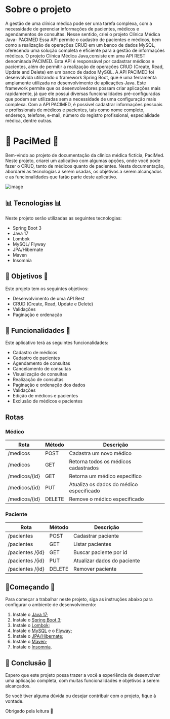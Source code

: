 # Sobre o projeto

A gestão de uma clínica médica pode ser uma tarefa complexa, com a necessidade de gerenciar informações de pacientes, médicos e agendamentos de consultas. Nesse sentido, criei o projeto Clínica Médica Java- PACIMED Essa API permite o cadastro de pacientes e médicos, bem como a realização de operações CRUD em um banco de dados MySQL, oferecendo uma solução completa e eficiente para a gestão de informações médicas.
O projeto Clínica Médica Java,consiste em uma API REST denominada PACIMED. Esta API é responsável por cadastrar médicos e pacientes, além de permitir a realização de operações CRUD (Create, Read, Update and Delete) em um banco de dados MySQL.
A API PACIMED foi desenvolvida utilizando o framework Spring Boot, que é uma ferramenta amplamente utilizada no desenvolvimento de aplicações Java. Este framework permite que os desenvolvedores possam criar aplicações mais rapidamente, já que ele possui diversas funcionalidades pré-configuradas que podem ser utilizadas sem a necessidade de uma configuração mais complexa.
Com a API PACIMED, é possível cadastrar informações pessoais e profissionais de médicos e pacientes, tais como nome completo, endereço, telefone, e-mail, número do registro profissional, especialidade médica, dentre outras. 


# 🏥  PaciMed 🏥

Bem-vindo ao projeto de documentação da clínica médica fictícia, PaciMed.
Neste projeto, criarei um aplicativo com algumas opções, onde você pode fazer o CRUD, tanto de médicos quanto de pacientes.
Nesta documentação, abordarei as tecnologias a serem usadas, os objetivos a serem alcançados e as funcionalidades que farão parte deste aplicativo.

![image](https://github.com/Devs-can/API-MEDICA-BACK-END/assets/91226847/be06cd54-9402-43db-b43a-1fb3f539eb1c)


## 📊 Tecnologias 📊

Neste projeto serão utilizadas as seguintes tecnologias:

- Spring Boot 3
- Java 17
- Lombok
- MySQL/ Flyway
- JPA/Hibernate
- Maven
- Insomnia

## 🎯 Objetivos 🎯

Este projeto tem os seguintes objetivos:

- Desenvolvimento de uma API Rest
- CRUD (Create, Read, Update e Delete)
- Validações
- Paginação e ordenação

## 🤝 Funcionalidades 🤝

Este aplicativo terá as seguintes funcionalidades:

- Cadastro de médicos
- Cadastro de pacientes
- Agendamento de consultas
- Cancelamento de consultas
- Visualização de consultas
- Realização de consultas
- Paginação e ordenação dos dados
- Validações
- Edição de médicos e pacientes
- Exclusão de médicos e pacientes

## Rotas
### Médico
| Rota               | Método  | Descrição                                                                                                                      |
|--------------------|---------|---------------------------------------------------------------------------------------------------------------------------------|
| /medicos           | POST    | Cadastra um novo médico                                                                                                      |
| /medicos           | GET     | Retorna todos os médicos cadastrados                                                                                         |
| /medicos/{id}      | GET     | Retorna um médico especifico                                                                                                  |
| /medicos/{id}      | PUT     | Atualiza os dados do médico especificado                                                                                     |
| /medicos/{id}      | DELETE  | Remove o médico especificado    

### Paciente

| Rota        | Método  | Descrição                                               |
|-------------|---------|---------------------------------------------------------|
| /pacientes             | POST    | Cadastrar paciente                                      |
| /pacientes             | GET     | Listar pacientes                                        |
| /pacientes /{id}       | GET     | Buscar paciente por id                                  |
| /pacientes /{id}       | PUT     | Atualizar dados do paciente                             |
| /pacientes /{id}       | DELETE  | Remover paciente                                        |


## 🔧Começando 🔧

Para começar a trabalhar neste projeto, siga as instruções abaixo para configurar o ambiente de desenvolvimento:

1. Instale o [Java 17](https://www.oracle.com/java/technologies/javase-downloads.html);
2. Instale o [Spring Boot 3](https://start.spring.io/);
3. Instale o [Lombok](https://projectlombok.org/setup/overview);
4. Instale o [MySQL](https://dev.mysql.com/doc/refman/8.0/en/installing.html) e o [Flyway](https://flywaydb.org/getstarted/firststeps/maven);
5. Instale o [JPA/Hibernate](https://hibernate.org/orm/documentation/5.4/);
6. Instale o [Maven](https://maven.apache.org/install.html);
7. Instale o [Insomnia](https://insomnia.rest/download/).


## 🚀 Conclusão 🚀

Espero que este projeto possa trazer a você a experiência de desenvolver uma aplicação completa, com muitas funcionalidades e objetivos a serem alcançados.

Se você tiver alguma dúvida ou desejar contribuir com o projeto, fique à vontade.

Obrigado pela leitura 🤝
